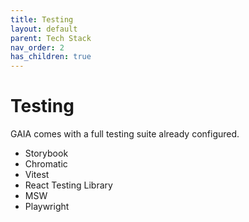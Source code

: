 ```yaml
---
title: Testing
layout: default
parent: Tech Stack
nav_order: 2
has_children: true
---
```


# Testing

GAIA comes with a full testing suite already configured.

- Storybook
- Chromatic
- Vitest
- React Testing Library
- MSW
- Playwright